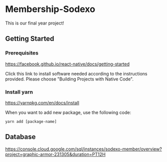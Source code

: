 # Membership-Sodexo
This is our final year project!

## Getting Started
### Prerequisites
https://facebook.github.io/react-native/docs/getting-started

Click this link to install software needed according to the instructions provided. Please choose "Building Projects with Native Code".
### Install yarn
https://yarnpkg.com/en/docs/install

When you want to add new package, use the following code:
```
yarn add [package-name]
```

## Database
https://console.cloud.google.com/sql/instances/sodexo-member/overview?project=graphic-armor-231305&duration=PT12H

